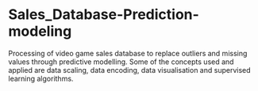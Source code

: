 # Sales_Database-Prediction-modeling

Processing of video game sales database to replace outliers and missing values through predictive modelling. Some of the concepts used and applied are data scaling, data encoding, data visualisation and supervised learning algorithms.
